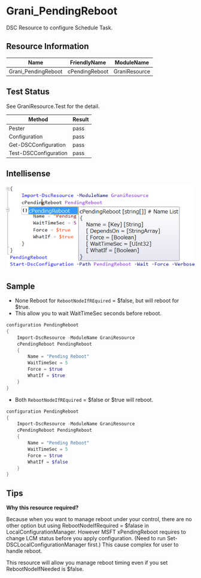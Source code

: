 Grani_PendingReboot
============

DSC Resource to configure Schedule Task.

Resource Information
----

Name | FriendlyName | ModuleName 
-----|-----|-----
Grani_PendingReboot | cPendingReboot | GraniResource

Test Status
----

See GraniResource.Test for the detail.

Method | Result
----|----
Pester| pass
Configuration| pass
Get-DSCConfiguration| pass
Test-DSCConfiguration| pass

Intellisense
----

![](cPendingReboot.png)

Sample
----

- None Reboot for ```RebootNodeIfREquired``` = $false, but will reboot for $true.
- This allow you to wait WaitTimeSec seconds before reboot.

```powershell
configuration PendingReboot
{
    Import-DscResource -ModuleName GraniResource
    cPendingReboot PendingReboot
    {
        Name = "Pending Reboot"
        WaitTimeSec = 5
        Force = $true
        WhatIf = $true
    }
}
```

- Both ```RebootNodeIfREquired``` = $false or $true will reboot.

```powershell
configuration PendingReboot
{
    Import-DscResource -ModuleName GraniResource
    cPendingReboot PendingReboot
    {
        Name = "Pending Reboot"
        WaitTimeSec = 5
        Force = $true
        WhatIf = $false
    }
}
```


Tips
----

**Why this resource required?**

Because when you want to manage reboot under your control, there are no other option but using RebootNodeIfRequired = $falase in LocalConfigurationManager. However MSFT xPendingReboot requires to change LCM status before you apply configuration. (Need to run Set-DSCLocalConfigurationManager first.) This cause complex for user to handle reboot.

This resource will allow you manage reboot timing even if you set RebootNodeIfNeeded is $false.